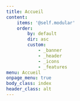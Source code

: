 ```yaml
---
title: Accueil
content:
    items: '@self.modular'
    order:
        by: default
        dir: asc
        custom:
            - _banner
            - _header
            - _icons
            - _features
menu: Accueil
onpage_menu: true
body_class: index
header_class: alt
---
```


